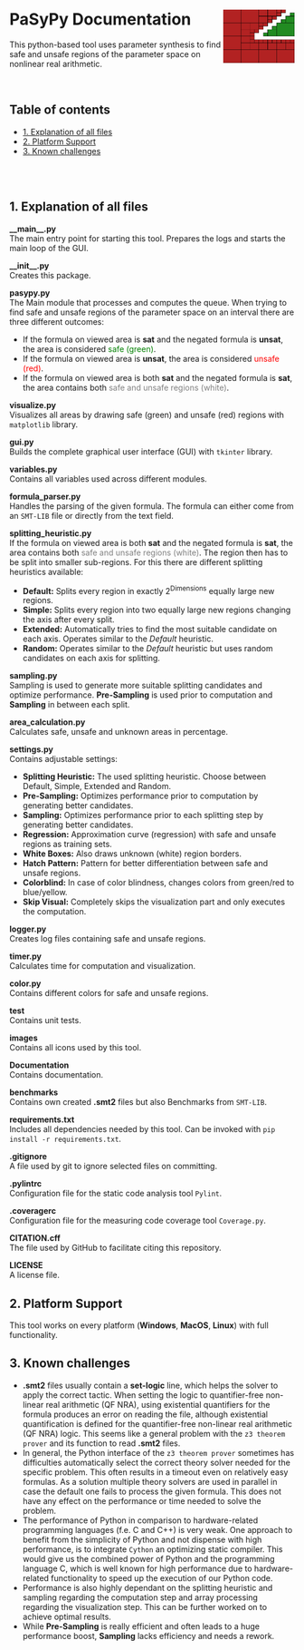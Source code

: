 # PaSyPy Documentation <img align="right" width="25%" height="25%" src="images/PaSyPy_logo.png" />
This python-based tool uses parameter synthesis to find safe and unsafe regions of the parameter space on nonlinear real arithmetic.

<br/>

## Table of contents
- [1. Explanation of all files](#1-Explanation-of-all-files)
- [2. Platform Support](#2-Platform-Support)
- [3. Known challenges](#3-Known-challenges)

<br/> <br/>

## 1. Explanation of all files
**\_\_main\_\_.py** \
The main entry point for starting this tool.
Prepares the logs and starts the main loop of the GUI.

**\_\_init\_\_.py** \
Creates this package.

**pasypy.py** \
The Main module that processes and computes the queue.
When trying to find safe and unsafe regions of the parameter space on an interval there are three different outcomes:
* If the formula on viewed area is **sat** and the negated formula is **unsat**, the area is considered <span style="color:green">safe (green)</span>.
* If the formula on viewed area is **unsat**, the area is considered <span style="color:red">unsafe (red)</span>.
* If the formula on viewed area is both **sat** and the negated formula is **sat**, the area contains both <span style="color:gray">safe and unsafe regions (white)</span>.

**visualize.py** \
Visualizes all areas by drawing safe (green) and unsafe (red) regions with `matplotlib` library.

**gui.py** \
Builds the complete graphical user interface (GUI) with `tkinter` library.

**variables.py** \
Contains all variables used across different modules.

**formula_parser.py** \
Handles the parsing of the given formula.
The formula can either come from an `SMT-LIB` file or directly from the text field.

<div class="page"/>

**splitting_heuristic.py** \
If the formula on viewed area is both **sat** and the negated formula is **sat**, the area contains both <span style="color:gray">safe and unsafe regions (white)</span>.
The region then has to be split into smaller sub-regions.
For this there are different splitting heuristics available:
* **Default:** Splits every region in exactly 2<sup>Dimensions</sup> equally large new regions.
* **Simple:** Splits every region into two equally large new regions changing the axis after every split.
* **Extended:** Automatically tries to find the most suitable candidate on each axis. Operates similar to the *Default* heuristic.
* **Random:** Operates similar to the *Default* heuristic but uses random candidates on each axis for splitting.

**sampling.py** \
Sampling is used to generate more suitable splitting candidates and optimize performance.
**Pre-Sampling** is used prior to computation and **Sampling** in between each split.

**area_calculation.py** \
Calculates safe, unsafe and unknown areas in percentage.

**settings.py** \
Contains adjustable settings:
* **Splitting Heuristic:** The used splitting heuristic. Choose between Default, Simple, Extended and Random.
* **Pre-Sampling:** Optimizes performance prior to computation by generating better candidates.
* **Sampling:** Optimizes performance prior to each splitting step by generating better candidates.
* **Regression:** Approximation curve (regression) with safe and unsafe regions as training sets.
* **White Boxes:** Also draws unknown (white) region borders.
* **Hatch Pattern:** Pattern for better differentiation between safe and unsafe regions.
* **Colorblind:** In case of color blindness, changes colors from green/red to blue/yellow.
* **Skip Visual:** Completely skips the visualization part and only executes the computation.

**logger.py** \
Creates log files containing safe and unsafe regions.

**timer.py** \
Calculates time for computation and visualization.

**color.py** \
Contains different colors for safe and unsafe regions.

**test** \
Contains unit tests.

**images** \
Contains all icons used by this tool.

**Documentation** \
Contains documentation.

**benchmarks** \
Contains own created **.smt2** files but also Benchmarks from `SMT-LIB`.

**requirements.txt** \
Includes all dependencies needed by this tool.
Can be invoked with `pip install -r requirements.txt`.

**.gitignore** \
A file used by git to ignore selected files on committing.

**.pylintrc** \
Configuration file for the static code analysis tool `Pylint`.

**.coveragerc** \
Configuration file for the measuring code coverage tool `Coverage.py`.

**CITATION.cff** \
The file used by GitHub to facilitate citing this repository.

**LICENSE** \
A license file.


## 2. Platform Support
This tool works on every platform (**Windows**, **MacOS**, **Linux**) with full functionality.


## 3. Known challenges
* **.smt2** files usually contain a **set-logic** line, which helps the solver to apply the correct tactic.
When setting the logic to quantifier-free non-linear real arithmetic (QF NRA),
using existential quantifiers for the formula produces an error on reading the file,
although existential quantification is defined for the quantifier-free non-linear real arithmetic (QF NRA) logic.
This seems like a general problem with the `z3 theorem prover` and its function to read **.smt2** files.
* In general, the Python interface of the `z3 theorem prover` sometimes has difficulties automatically select the correct theory solver needed for the specific problem.
This often results in a timeout even on relatively easy formulas.
As a solution multiple theory solvers are used in parallel in case the default one fails to process the given formula.
This does not have any effect on the performance or time needed to solve the problem.
* The performance of Python in comparison to hardware-related programming languages (f.e. C and C++) is very weak.
One approach to benefit from the simplicity of Python and not dispense with high performance, is to integrate `Cython` an optimizing static compiler.
This would give us the combined power of Python and the programming language C,
which is well known for high performance due to hardware-related functionality to speed up the execution of our Python code.
* Performance is also highly dependant on the splitting heuristic and sampling regarding the computation step and array processing regarding the visualization step.
This can be further worked on to achieve optimal results.
* While **Pre-Sampling** is really efficient and often leads to a huge performance boost, **Sampling** lacks efficiency and needs a rework.
